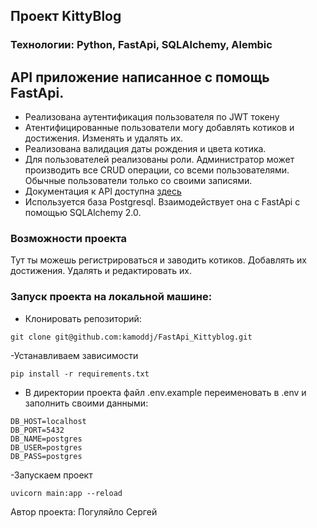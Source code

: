 ## Проект KittyBlog
### Технологии: Python, FastApi, SQLAlchemy, Alembic


## API приложение написанное с помощь FastApi. 

- Реализована аутентификация пользователя по JWT токену
- Атентифицированные пользователи могу добавлять котиков и достижения. Изменять и удалять их.
- Реализована валидация даты рождения и цвета котика.
- Для пользователей реализованы роли. Администратор может производить все CRUD операции, со всеми пользователями. Обычные пользователи только со своими записями.
- Документация к API доступна [здесь](http://127.0.0.1:8000/docs#/)
- Используется база Postgresql. Взаимодействует она с FastApi с помощью SQLAlchemy 2.0.


### Возможности проекта

Тут ты можешь регистрироваться и заводить котиков. Добавлять их достижения. Удалять и редактировать их.




### Запуск проекта на локальной машине:
- Клонировать репозиторий:
```
git clone git@github.com:kamoddj/FastApi_Kittyblog.git
```
-Устанавливаем зависимости 
```
pip install -r requirements.txt
```
- В директории проекта файл .env.example переименовать в .env и заполнить своими данными:
```
DB_HOST=localhost
DB_PORT=5432
DB_NAME=postgres
DB_USER=postgres
DB_PASS=postgres
```
-Запускаем проект
```
uvicorn main:app --reload
```
Автор проекта: Погуляйло Сергей
